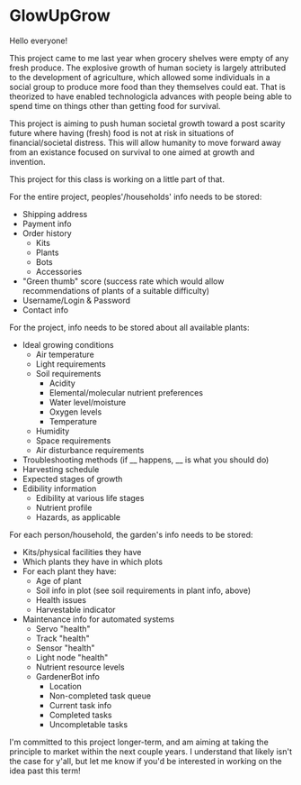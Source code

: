 # GlowUpGrow
Hello everyone!

This project came to me last year when grocery shelves were empty of any fresh produce.
The explosive growth of human society is largely attributed to the development of agriculture, which allowed some individuals in a social group to produce more food than they themselves could eat.
That is theorized to have enabled technologicla advances with people being able to spend time on things other than getting food for survival.

This project is aiming to push human societal growth toward a post scarity future where having (fresh) food is not at risk in situations of financial/societal distress.
This will allow humanity to move forward away from an existance focused on survival to one aimed at growth and invention.

This project for this class is working on a little part of that. 

For the entire project, peoples'/households' info needs to be stored:
   - Shipping address
   - Payment info
   - Order history 
      - Kits
      - Plants
      - Bots
      - Accessories
   - "Green thumb" score (success rate which would allow recommendations of plants of a suitable difficulty)
   - Username/Login & Password
   - Contact info
   
For the project, info needs to be stored about all available plants:
   - Ideal growing conditions
      - Air temperature
      - Light requirements
      - Soil requirements
          - Acidity
          - Elemental/molecular nutrient preferences
          - Water level/moisture
          - Oxygen levels
          - Temperature
      - Humidity
      - Space requirements
      - Air disturbance requirements
   - Troubleshooting methods (if __ happens, __ is what you should do)
   - Harvesting schedule
   - Expected stages of growth
   - Edibility information
       - Edibility at various life stages
       - Nutrient profile
       - Hazards, as applicable
       
For each person/household, the garden's info needs to be stored:
   - Kits/physical facilities they have
   - Which plants they have in which plots
   - For each plant they have:
       - Age of plant
       - Soil info in plot (see soil requirements in plant info, above)
       - Health issues
       - Harvestable indicator
   - Maintenance info for automated systems
       - Servo "health"
       - Track "health"
       - Sensor "health"
       - Light node "health"
       - Nutrient resource levels
       - GardenerBot info
           - Location
           - Non-completed task queue
           - Current task info
           - Completed tasks
           - Uncompletable tasks
            
I'm committed to this project longer-term, and am aiming at taking the principle to market within the next couple years.
I understand that likely isn't the case for y'all, but let me know if you'd be interested in working on the idea past this term!
  

